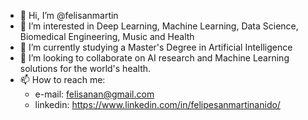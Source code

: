 - 👋 Hi, I’m @felisanmartin
- 👀 I’m interested in Deep Learning, Machine Learning, Data Science, Biomedical Engineering, Music and Health
- 🌱 I’m currently studying a Master's Degree in Artificial Intelligence
- 💞️ I’m looking to collaborate on AI research and Machine Learning solutions for the world's health.
- 📫 How to reach me: 
   - e-mail: felisanan@gmail.com
   - linkedin: https://www.linkedin.com/in/felipesanmartinanido/

<!---
felisanmartin/felisanmartin is a ✨ special ✨ repository because its `README.md` (this file) appears on your GitHub profile.
You can click the Preview link to take a look at your changes.
--->
